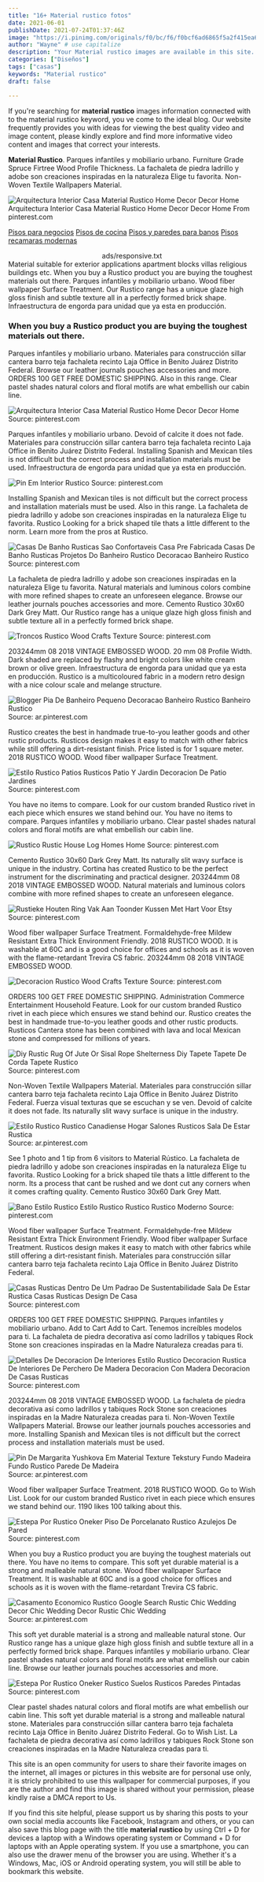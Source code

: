 ```yaml
---
title: "16+ Material rustico fotos"
date: 2021-06-01
publishDate: 2021-07-24T01:37:46Z
image: "https://i.pinimg.com/originals/f0/bc/f6/f0bcf6ad6865f5a2f415ea64001c5e31.jpg"
author: "Wayne" # use capitalize
description: "Your Material rustico images are available in this site. Material rustico are a topic that is being searched for and liked by netizens now. You can Find and Download the Material rustico files here. Get all free images."
categories: ["Diseños"]
tags: ["casas"]
keywords: "Material rustico"
draft: false

---
```


If you're searching for **material rustico** images information connected with to the material rustico keyword, you ve come to the ideal  blog.  Our website frequently  provides you with  ideas  for viewing  the best  quality video and image  content, please kindly explore and find more informative video content and images  that correct your interests.

**Material Rustico**. Parques infantiles y mobiliario urbano. Furniture Grade Spruce Firtree Wood Profile Thickness. La fachaleta de piedra ladrillo y adobe son creaciones inspiradas en la naturaleza Elige tu favorita. Non-Woven Textile Wallpapers Material.

![Arquitectura Interior Casa Material Rustico Home Decor Decor Home](https://i.pinimg.com/originals/7a/52/c4/7a52c48a77a721377dc167b5386d935a.jpg "Arquitectura Interior Casa Material Rustico Home Decor Decor Home")
Arquitectura Interior Casa Material Rustico Home Decor Decor Home From pinterest.com

[Pisos para negocios](/pisos-para-negocios/)
[Pisos de cocina](/pisos-de-cocina/)
[Pisos y paredes para banos](/pisos-y-paredes-para-banos/)
[Pisos recamaras modernas](/pisos-recamaras-modernas/)
<div class="d-block p-4">
<center><noscript><span>ads/responsive.txt</span></noscript></center>
</div>
Material suitable for exterior applications apartment blocks villas religious buildings etc. When you buy a Rustico product you are buying the toughest materials out there. Parques infantiles y mobiliario urbano. Wood fiber wallpaper Surface Treatment. Our Rustico range has a unique glaze high gloss finish and subtle texture all in a perfectly formed brick shape. Infraestructura de engorda para unidad que ya esta en producción.

### When you buy a Rustico product you are buying the toughest materials out there.

Parques infantiles y mobiliario urbano. Materiales para construcción sillar cantera barro teja fachaleta recinto Laja Office in Benito Juárez Distrito Federal. Browse our leather journals pouches accessories and more. ORDERS 100 GET FREE DOMESTIC SHIPPING. Also in this range. Clear pastel shades natural colors and floral motifs are what embellish our cabin line.


![Arquitectura Interior Casa Material Rustico Home Decor Decor Home](https://i.pinimg.com/originals/7a/52/c4/7a52c48a77a721377dc167b5386d935a.jpg "Arquitectura Interior Casa Material Rustico Home Decor Decor Home")
Source: pinterest.com

Parques infantiles y mobiliario urbano. Devoid of calcite it does not fade. Materiales para construcción sillar cantera barro teja fachaleta recinto Laja Office in Benito Juárez Distrito Federal. Installing Spanish and Mexican tiles is not difficult but the correct process and installation materials must be used. Infraestructura de engorda para unidad que ya esta en producción.

![Pin Em Interior Rustico](https://i.pinimg.com/originals/2d/c1/4d/2dc14de746151daa0ad0939d42f92f48.jpg "Pin Em Interior Rustico")
Source: pinterest.com

Installing Spanish and Mexican tiles is not difficult but the correct process and installation materials must be used. Also in this range. La fachaleta de piedra ladrillo y adobe son creaciones inspiradas en la naturaleza Elige tu favorita. Rustico Looking for a brick shaped tile thats a little different to the norm. Learn more from the pros at Rustico.

![Casas De Banho Rusticas Sao Confortaveis Casa Pre Fabricada Casas De Banho Rusticas Projetos Do Banheiro Rustico Decoracao Banheiro Rustico](https://i.pinimg.com/originals/fa/76/e6/fa76e6afa20dafb841fad2da700bde8c.jpg "Casas De Banho Rusticas Sao Confortaveis Casa Pre Fabricada Casas De Banho Rusticas Projetos Do Banheiro Rustico Decoracao Banheiro Rustico")
Source: pinterest.com

La fachaleta de piedra ladrillo y adobe son creaciones inspiradas en la naturaleza Elige tu favorita. Natural materials and luminous colors combine with more refined shapes to create an unforeseen elegance. Browse our leather journals pouches accessories and more. Cemento Rustico 30x60 Dark Grey Matt. Our Rustico range has a unique glaze high gloss finish and subtle texture all in a perfectly formed brick shape.

![Troncos Rustico Wood Crafts Texture](https://i.pinimg.com/originals/39/1e/eb/391eeb029c4e98788a9b9bc10fe3ecb5.jpg "Troncos Rustico Wood Crafts Texture")
Source: pinterest.com

203244mm 08 2018 VINTAGE EMBOSSED WOOD. 20 mm 08 Profile Width. Dark shaded are replaced by flashy and bright colors like white cream brown or olive green. Infraestructura de engorda para unidad que ya esta en producción. Rustico is a multicoloured fabric in a modern retro design with a nice colour scale and melange structure.

![Blogger Pia De Banheiro Pequeno Decoracao Banheiro Rustico Banheiro Rustico](https://i.pinimg.com/originals/77/b8/52/77b8526771b10844778f767a102f8e91.jpg "Blogger Pia De Banheiro Pequeno Decoracao Banheiro Rustico Banheiro Rustico")
Source: ar.pinterest.com

Rustico creates the best in handmade true-to-you leather goods and other rustic products. Rusticos design makes it easy to match with other fabrics while still offering a dirt-resistant finish. Price listed is for 1 square meter. 2018 RUSTICO WOOD. Wood fiber wallpaper Surface Treatment.

![Estilo Rustico Patios Rusticos Patio Y Jardin Decoracion De Patio Jardines](https://i.pinimg.com/originals/f8/e4/72/f8e4721f8fa03f0e29266a7101d77d70.jpg "Estilo Rustico Patios Rusticos Patio Y Jardin Decoracion De Patio Jardines")
Source: pinterest.com

You have no items to compare. Look for our custom branded Rustico rivet in each piece which ensures we stand behind our. You have no items to compare. Parques infantiles y mobiliario urbano. Clear pastel shades natural colors and floral motifs are what embellish our cabin line.

![Rustico Rustic House Log Homes Home](https://i.pinimg.com/originals/81/10/21/81102150b2e21b5e36cb79bb9a3086f3.jpg "Rustico Rustic House Log Homes Home")
Source: pinterest.com

Cemento Rustico 30x60 Dark Grey Matt. Its naturally slit wavy surface is unique in the industry. Cortina has created Rustico to be the perfect instrument for the discriminating and practical designer. 203244mm 08 2018 VINTAGE EMBOSSED WOOD. Natural materials and luminous colors combine with more refined shapes to create an unforeseen elegance.

![Rustieke Houten Ring Vak Aan Toonder Kussen Met Hart Voor Etsy](https://i.pinimg.com/736x/43/d1/2a/43d12aaab6565bf9a2fabd52ec789efc.jpg "Rustieke Houten Ring Vak Aan Toonder Kussen Met Hart Voor Etsy")
Source: pinterest.com

Wood fiber wallpaper Surface Treatment. Formaldehyde-free Mildew Resistant Extra Thick Environment Friendly. 2018 RUSTICO WOOD. It is washable at 60C and is a good choice for offices and schools as it is woven with the flame-retardant Trevira CS fabric. 203244mm 08 2018 VINTAGE EMBOSSED WOOD.

![Decoracion Rustico Wood Crafts Texture](https://i.pinimg.com/originals/b2/f6/cc/b2f6cc5205f1078f109cd40b657c515c.jpg "Decoracion Rustico Wood Crafts Texture")
Source: pinterest.com

ORDERS 100 GET FREE DOMESTIC SHIPPING. Administration Commerce Entertainment Household Feature. Look for our custom branded Rustico rivet in each piece which ensures we stand behind our. Rustico creates the best in handmade true-to-you leather goods and other rustic products. Rusticos Cantera stone has been combined with lava and local Mexican stone and compressed for millions of years.

![Diy Rustic Rug Of Jute Or Sisal Rope Shelterness Diy Tapete Tapete De Corda Tapete Rustico](https://i.pinimg.com/originals/57/b1/f9/57b1f9d0cc182ac42ca4551d800a5e30.jpg "Diy Rustic Rug Of Jute Or Sisal Rope Shelterness Diy Tapete Tapete De Corda Tapete Rustico")
Source: pinterest.com

Non-Woven Textile Wallpapers Material. Materiales para construcción sillar cantera barro teja fachaleta recinto Laja Office in Benito Juárez Distrito Federal. Fuerza visual texturas que se escuchan y se ven. Devoid of calcite it does not fade. Its naturally slit wavy surface is unique in the industry.

![Estilo Rustico Rustico Canadiense Hogar Salones Rusticos Sala De Estar Rustica](https://i.pinimg.com/originals/d1/8c/33/d18c339f3d8033d77a0ab1f02fe96b65.jpg "Estilo Rustico Rustico Canadiense Hogar Salones Rusticos Sala De Estar Rustica")
Source: ar.pinterest.com

See 1 photo and 1 tip from 6 visitors to Material Rústico. La fachaleta de piedra ladrillo y adobe son creaciones inspiradas en la naturaleza Elige tu favorita. Rustico Looking for a brick shaped tile thats a little different to the norm. Its a process that cant be rushed and we dont cut any corners when it comes crafting quality. Cemento Rustico 30x60 Dark Grey Matt.

![Bano Estilo Rustico Estilo Rustico Rustico Rustico Moderno](https://i.pinimg.com/originals/7a/a8/e8/7aa8e8021e528558c7c4105bca6c998a.png "Bano Estilo Rustico Estilo Rustico Rustico Rustico Moderno")
Source: pinterest.com

Wood fiber wallpaper Surface Treatment. Formaldehyde-free Mildew Resistant Extra Thick Environment Friendly. Wood fiber wallpaper Surface Treatment. Rusticos design makes it easy to match with other fabrics while still offering a dirt-resistant finish. Materiales para construcción sillar cantera barro teja fachaleta recinto Laja Office in Benito Juárez Distrito Federal.

![Casas Rusticas Dentro De Um Padrao De Sustentabilidade Sala De Estar Rustica Casas Rusticas Design De Casa](https://i.pinimg.com/originals/59/04/5c/59045c7ebe2ecf4c830952bcb5f07603.jpg "Casas Rusticas Dentro De Um Padrao De Sustentabilidade Sala De Estar Rustica Casas Rusticas Design De Casa")
Source: pinterest.com

ORDERS 100 GET FREE DOMESTIC SHIPPING. Parques infantiles y mobiliario urbano. Add to Cart Add to Cart. Tenemos increíbles modelos para ti. La fachaleta de piedra decorativa así como ladrillos y tabiques Rock Stone son creaciones inspiradas en la Madre Naturaleza creadas para ti.

![Detalles De Decoracion De Interiores Estilo Rustico Decoracion Rustica De Interiores De Perchero De Madera Decoracion Con Madera Decoracion De Casas Rusticas](https://i.pinimg.com/originals/89/83/a1/8983a154b20d45e1d84454b9dfe85137.jpg "Detalles De Decoracion De Interiores Estilo Rustico Decoracion Rustica De Interiores De Perchero De Madera Decoracion Con Madera Decoracion De Casas Rusticas")
Source: pinterest.com

203244mm 08 2018 VINTAGE EMBOSSED WOOD. La fachaleta de piedra decorativa así como ladrillos y tabiques Rock Stone son creaciones inspiradas en la Madre Naturaleza creadas para ti. Non-Woven Textile Wallpapers Material. Browse our leather journals pouches accessories and more. Installing Spanish and Mexican tiles is not difficult but the correct process and installation materials must be used.

![Pin De Margarita Yushkova Em Material Texture Tekstury Fundo Madeira Fundo Rustico Parede De Madeira](https://i.pinimg.com/originals/45/5c/26/455c26571e420af062c16f6dc7e0014d.jpg "Pin De Margarita Yushkova Em Material Texture Tekstury Fundo Madeira Fundo Rustico Parede De Madeira")
Source: ar.pinterest.com

Wood fiber wallpaper Surface Treatment. 2018 RUSTICO WOOD. Go to Wish List. Look for our custom branded Rustico rivet in each piece which ensures we stand behind our. 1190 likes 100 talking about this.

![Estepa Por Rustico Oneker Piso De Porcelanato Rustico Azulejos De Pared](https://i.pinimg.com/originals/90/17/0a/90170a49c3e4ea9f74b556fde86b421b.jpg "Estepa Por Rustico Oneker Piso De Porcelanato Rustico Azulejos De Pared")
Source: pinterest.com

When you buy a Rustico product you are buying the toughest materials out there. You have no items to compare. This soft yet durable material is a strong and malleable natural stone. Wood fiber wallpaper Surface Treatment. It is washable at 60C and is a good choice for offices and schools as it is woven with the flame-retardant Trevira CS fabric.

![Casamento Economico Rustico Google Search Rustic Chic Wedding Decor Chic Wedding Decor Rustic Chic Wedding](https://i.pinimg.com/originals/90/93/97/9093974c19d1deea5852e9f10e676914.jpg "Casamento Economico Rustico Google Search Rustic Chic Wedding Decor Chic Wedding Decor Rustic Chic Wedding")
Source: ar.pinterest.com

This soft yet durable material is a strong and malleable natural stone. Our Rustico range has a unique glaze high gloss finish and subtle texture all in a perfectly formed brick shape. Parques infantiles y mobiliario urbano. Clear pastel shades natural colors and floral motifs are what embellish our cabin line. Browse our leather journals pouches accessories and more.

![Estepa Por Rustico Oneker Rustico Suelos Rusticos Paredes Pintadas](https://i.pinimg.com/originals/f0/bc/f6/f0bcf6ad6865f5a2f415ea64001c5e31.jpg "Estepa Por Rustico Oneker Rustico Suelos Rusticos Paredes Pintadas")
Source: pinterest.com

Clear pastel shades natural colors and floral motifs are what embellish our cabin line. This soft yet durable material is a strong and malleable natural stone. Materiales para construcción sillar cantera barro teja fachaleta recinto Laja Office in Benito Juárez Distrito Federal. Go to Wish List. La fachaleta de piedra decorativa así como ladrillos y tabiques Rock Stone son creaciones inspiradas en la Madre Naturaleza creadas para ti.

This site is an open community for users to share their favorite images on the internet, all images or pictures in this website are for personal use only, it is stricly prohibited to use this wallpaper for commercial purposes, if you are the author and find this image is shared without your permission, please kindly raise a DMCA report to Us.

If you find this site helpful, please support us by sharing this posts to your own social media accounts like Facebook, Instagram and others, or you can also save this blog page with the title **material rustico** by using Ctrl + D for devices a laptop with a Windows operating system or Command + D for laptops with an Apple operating system. If you use a smartphone, you can also use the drawer menu of the browser you are using. Whether it's a Windows, Mac, iOS or Android operating system, you will still be able to bookmark this website.
